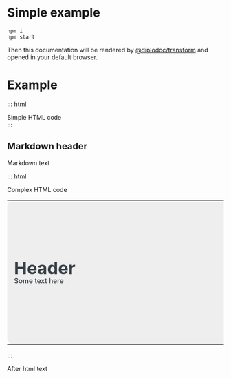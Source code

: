 # Simple example

```
npm i
npm start
```

Then this documentation will be rendered by [@diplodoc/transform](https://github.com/diplodoc-platform/transform) and opened in your default browser.

# Example

::: html
<div>Simple HTML code</div>
:::

## Markdown header
Markdown text

::: html
<div>Complex HTML code</div>
<style>
/*****************/
/***  header   ***/
/*****************/
.header {
    background: #EEE;
    border-radius: 16px;
    font-size: 40px;
    line-height: 40px;
    padding:16px;
    box-sizing: border-box;
    color: #363E45;
    height:335px;
}
.text_header { font-size:16px; line-height:120%; font-weight:500; }

</style>

<!----------------->
<!--   header   --->
<!----------------->
<table width="100%">
    <tr>
        <td width="74%" class="header">
            <div style="width:720px">
                <strong>Header</strong>
                <div class="text_header" style="width:520px">Some text here</div>
            </div>
        </td>
        <td width="1%" style="padding-left:6px"></td>
        <td width="25%" style="min-width:300px"></td>
    </tr>
</table>

:::



After html text
